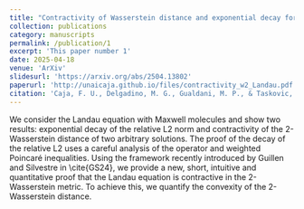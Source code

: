 ```yaml
---
title: "Contractivity of Wasserstein distance and exponential decay for the Landau equation with Maxwellian molecules"
collection: publications
category: manuscripts
permalink: /publication/1
excerpt: 'This paper number 1'
date: 2025-04-18
venue: 'ArXiv'
slidesurl: 'https://arxiv.org/abs/2504.13802'
paperurl: 'http://unaicaja.github.io/files/contractivity_w2_Landau.pdf'
citation: 'Caja, F. U., Delgadino, M. G., Gualdani, M. P., & Taskovic, M. (2025). Contractivity of Wasserstein distance and exponential decay for the Landau equation with Maxwellian molecules. arXiv preprint arXiv:2504.13802..'
---
```


We consider the Landau equation with Maxwell molecules and show two results: exponential decay of the relative L2 norm and contractivity of the 2-Wasserstein distance of two arbitrary solutions. The proof of the decay of the relative L2 uses a careful analysis of the operator and weighted Poincaré inequalities. Using the framework recently introduced by Guillen and Silvestre in \cite{GS24}, we provide a new, short, intuitive and quantitative proof that the Landau equation is contractive in the 2-Wasserstein metric. To achieve this, we quantify the convexity of the 2-Wasserstein distance.
